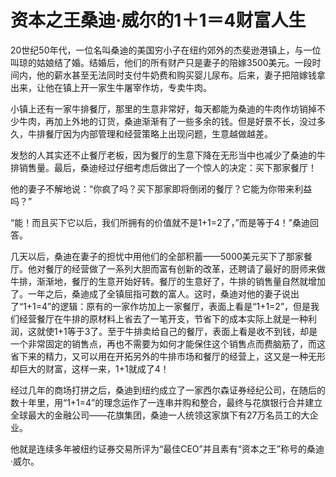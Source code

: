 # 资本之王桑迪·威尔的1＋1＝4财富人生

20世纪50年代，一位名叫桑迪的美国穷小子在纽约郊外的杰斐逊港镇上，与一位叫琼的姑娘结了婚。结婚后，他们的所有财产只是妻子的陪嫁3500美元。一段时间内，他的薪水甚至无法同时支付牛奶费和购买婴儿尿布。后来，妻子把陪嫁钱拿出来，让他在镇上开一家生牛屠宰作坊，专卖牛肉。 

小镇上还有一家牛排餐厅，那里的生意非常好，每天都能为桑迪的牛肉作坊销掉不少牛肉，再加上外地的订货，桑迪渐渐有了一些多余的钱。但是好景不长，没过多久，牛排餐厅因为内部管理和经营策略上出现问题，生意越做越差。 

发愁的人其实还不止餐厅老板，因为餐厅的生意下降在无形当中也减少了桑迪的牛排销售量。最后，桑迪经过仔细考虑后做出了一个惊人的决定：买下那家餐厅！ 

他的妻子不解地说：“你疯了吗？买下那家即将倒闭的餐厅？它能为你带来利益吗？” 

“能！而且买下它以后，我们所拥有的价值就不是1+1=2了，”而是等于4！”桑迪回答。 

几天以后，桑迪在妻子的担忧中用他们的全部积蓄——5000美元买下了那家餐厅。他对餐厅的经营做了一系列大胆而富有创新的改革，还聘请了最好的厨师来做牛排，渐渐地，餐厅的生意开始好转。餐厅的生意好了，牛排的销售量自然就增加了。一年之后，桑迪成了全镇屈指可数的富人。这时，桑迪对他的妻子说出了“1+1=4”的逻辑：原有的一家作坊加上一家餐厅，表面上看是“1+1=2”，但是我们经营餐厅在牛排的原材料上省去了一笔开支，节省下的成本实际上就是一种利润，这就使1+1等于3了。至于牛排卖给自己的餐厅，表面上看是收不到钱，却是一个非常固定的销售点，再也不需要为如何才能保住这个销售点而费脑筋了，而这省下来的精力，又可以用在开拓另外的牛排市场和餐厅的经营上，这又是一种无形却巨大的财富，这样一来，1+1就成了4！ 

经过几年的商场打拼之后，桑迪到纽约成立了一家西尔森证券经纪公司，在随后的数十年里，用“1+1=4”的理念运作了一连串并购和整合，最终与花旗银行合并建立全球最大的金融公司——花旗集团，桑迪一人统领这家旗下有27万名员工的大企业。 

他就是连续多年被纽约证券交易所评为“最佳CEO”并且素有“资本之王”称号的桑迪·威尔。